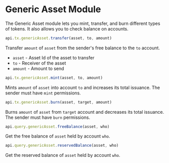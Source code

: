 # Generic Asset Module

The Generic Asset module lets you mint, transfer, and burn different types of tokens. It also allows you to check balance on accounts.


```js
api.tx.genericAsset.transfer(asset, to, amount)
```
Transfer `amount` of `asset` from the sender's free balance to the `to` account.

* `asset` - Asset Id of the asset to transfer
* `to` - Receiver of the asset
* `amount` - Amount to send

```js
api.tx.genericAsset.mint(asset, to, amount)
```
Mints `amount` of `asset` into account `to` and increases its total issuance. The sender must have `mint` permissions.

```js
api.tx.genericAsset.burn(asset, target, amount)
```
Burns `amount` of `asset` from `target` account and decreases its total issuance. The sender must have `burn` permissions.

```js
api.query.genericAsset.freeBalance(asset, who)
```
Get the free balance of `asset` held by account `who`.

```js
api.query.genericAsset.reservedBalance(asset, who)
```
Get the reserved balance of `asset` held by account `who`.
